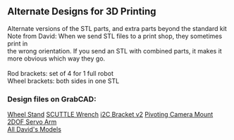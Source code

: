## Alternate Designs for 3D Printing

Alternate versions of the STL parts, and extra parts beyond the standard kit
<br>Note from David: When we send STL files to a print shop, they sometimes print in
<br>the wrong orientation.  If you send an STL with combined parts, it makes it 
<br>more obvious which way they go.
<br>
<br>Rod brackets: set of 4 for 1 full robot
<br>Wheel brackets: both sides in one STL

### Design files on GrabCAD:
[Wheel Stand](https://grabcad.com/library/scuttle-wheel-stand-v1-1)
[SCUTTLE Wrench](https://grabcad.com/library/scuttle-wrench-1)
[i2C Bracket v2](https://grabcad.com/library/scuttle-robot-i2c-bracket-v2-1)
[Pivoting Camera Mount](https://grabcad.com/library/camera-pivot-1)
[2DOF Servo Arm](https://grabcad.com/library/servoarm-v1-1)
<br>
[All David's Models](https://grabcad.com/david.m-50/models)

